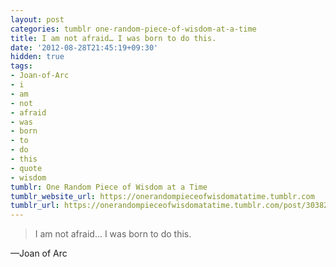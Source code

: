 ```yaml
---
layout: post
categories: tumblr one-random-piece-of-wisdom-at-a-time
title: I am not afraid… I was born to do this.
date: '2012-08-28T21:45:19+09:30'
hidden: true
tags:
- Joan-of-Arc
- i
- am
- not
- afraid
- was
- born
- to
- do
- this
- quote
- wisdom
tumblr: One Random Piece of Wisdom at a Time
tumblr_website_url: https://onerandompieceofwisdomatatime.tumblr.com
tumblr_url: https://onerandompieceofwisdomatatime.tumblr.com/post/30382319230/i-am-not-afraid-i-was-born-to-do-this
---
```

> I am not afraid… I was born to do this.

—Joan of Arc
